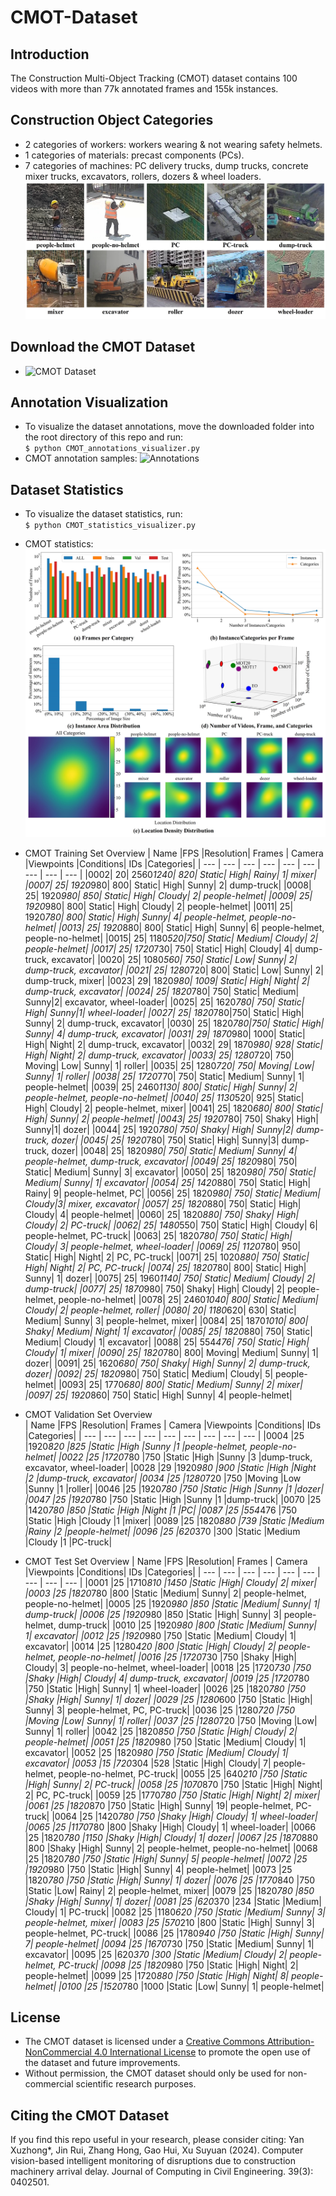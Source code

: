 # CMOT-Dataset
## Introduction
The Construction Multi-Object Tracking (CMOT) dataset contains 100 videos with more than 77k annotated frames and 155k instances.  

## Construction Object Categories
* 2 categories of workers: workers wearing & not wearing safety helmets.
* 1 categories of materials: precast components (PCs).  
* 7 categories of machines: PC delivery trucks, dump trucks, concrete mixer trucks, excavators, rollers, dozers & wheel loaders.
![Categories](https://github.com/XZ-YAN/CMOT-Dataset/blob/main/demo/categories.jpg)  

## Download the CMOT Dataset  
* ![CMOT Dataset](https://www.alipan.com/s/bJnzTju4Ra8)  

## Annotation Visualization
* To visualize the dataset annotations, move the downloaded folder into the root directory of this repo and run:  
  `$ python CMOT_annotations_visualizer.py`  
* CMOT annotation samples:
![Annotations](https://github.com/XZ-YAN/CMOT-Dataset/blob/main/demo/samples.gif)  

## Dataset Statistics
* To visualize the dataset statistics, run:  
  `$ python CMOT_statistics_visualizer.py`  
* CMOT statistics:  
![Statistics](https://github.com/XZ-YAN/CMOT-Dataset/blob/main/demo/statistics.jpg)

* CMOT Training Set Overview
  | Name     |FPS	       |Resolution|	Frames    |	Camera   |Viewpoints |Conditions|	IDs       |Categories|
  | ---      | ---       | ---      | ---       | ---      | ---       | ---      | ---       | ---      |
  |0002|  20| 2560*1240| 820| Static| High|	Rainy| 1|	mixer|
  |0007|  25| 1920*980|	800| Static| High| Sunny|	2| dump-truck|
  |0008|  25|	1920*980| 850| Static| High| Cloudy| 2| people-helmet|
  |0009|  25|	1920*980| 800| Static| High| Cloudy| 2| people-helmet|
  |0011|  25|	1920*780|	800| Static| High| Sunny|	4| people-helmet, people-no-helmet|
  |0013|  25|	1920*880|	800| Static| High| Sunny| 6| people-helmet, people-no-helmet|
  |0015|  25|	1180*520|750| Static|	Medium| Cloudy| 2| people-helmet|
  |0017|  25|	1720*730|	750| Static| High| Cloudy| 4|	dump-truck, excavator|
  |0020|  25|	1080*560|	750| Static| Low| Sunny| 2| dump-truck, excavator|
  |0021|  25|	1280*720|	800| Static| Low| Sunny| 2| dump-truck, mixer|
  |0023|  29|	1820*980|	1009|	Static|	High| Night| 2|	dump-truck, excavator|
  |0024|  25|	1820*780|	750| Static| Medium| Sunny|2|	excavator, wheel-loader|
  |0025|  25|	1620*780|	750| Static| High| Sunny|1|	wheel-loader|
  |0027|  25|	1820*780|750|	Static|	High| Sunny| 2|	dump-truck, excavator|
  |0030|  25|	1820*780|750|	Static|	High|	Sunny| 4|	dump-truck, excavator|
  |0031|  29|	1870*980|	1000|	Static| High| Night| 2| dump-truck, excavator|
  |0032|  29|	1870*980|	928| Static| High| Night|	2| dump-truck, excavator|
  |0033|  25|	1280*720|	750| Moving| Low|	Sunny| 1| roller|
  |0035|	25|	1280*720|	750| Moving| Low|	Sunny| 1| roller|
  |0038|	25|	1720*770|	750| Static| Medium| Sunny|	1| people-helmet|
  |0039|	25|	2460*1130| 800|	Static|	High|	Sunny|	2| people-helmet, people-no-helmet|
  |0040|	25|	1130*520|	925| Static| High| Cloudy|	2| people-helmet, mixer|
  |0041|	25|	1820*680|	800| Static| High| Sunny|	2| people-helmet|
  |0043|	25|	1920*780|	750| Shaky|	High|	Sunny|1| dozer|
  |0044|	25|	1920*780|	750| Shaky|	High|	Sunny|2| dump-truck, dozer|
  |0045|	25|	1920*780|	750| Static| High| Sunny|3| dump-truck, dozer|
  |0048|	25|	1820*980|	750| Static| Medium| Sunny|	4| people-helmet, dump-truck, excavator|
  |0049|	25|	1820*980|	750| Static| Medium| Sunny| 3| excavator|
  |0050|	25|	1820*980|	750| Static| Medium| Sunny|	1| excavator|
  |0054|	25| 1420*880|	750| Static| High| Rainy|	9| people-helmet, PC|
  |0056|	25|	1820*980|	750| Static| Medium| Cloudy|3| mixer, excavator|
  |0057|	25|	1820*880|	750| Static| High| Cloudy| 4| people-helmet|
  |0060|	25|	1820*880|	750| Shaky|	High|	Cloudy|	2| PC-truck|
  |0062|	25|	1480*550|	750| Static| High| Cloudy| 6| people-helmet, PC-truck|
  |0063|	25|	1820*780|	750| Static| High| Cloudy| 3| people-helmet, wheel-loader|
  |0069|	25|	1120*780|	950| Static| High| Night|	2| PC, PC-truck|
  |0071|	25|	1020*880|	750| Static| High| Night|	2| PC, PC-truck|
  |0074|	25|	1820*780|	800| Static| High| Sunny|	1| dozer|
  |0075|	25|	1960*1140| 750|	Static|	Medium|	Cloudy|	2| dump-truck|
  |0077|	25|	1870*980|	750| Shaky|	High|	Cloudy|	2| people-helmet, people-no-helmet|
  |0078|	25|	2460*1040| 800|	Static|	Medium|	Cloudy|	2| people-helmet, roller|
  |0080|	20|	1180*620|	630| Static| Medium| Sunny| 3| people-helmet, mixer|
  |0084|	25|	1870*1010| 800|	Shaky| Medium| Night|	1| excavator|
  |0085|	25|	1820*880|	750| Static| Medium| Cloudy| 1|	excavator|
  |0088|	25|	554*476|	750| Static| High| Cloudy|	1| mixer|
  |0090|	25|	1820*780|	800| Moving| Medium| Sunny|	1| dozer|
  |0091|	25|	1620*680|	750| Shaky|	High|	Sunny| 2| dump-truck, dozer|
  |0092|	25|	1820*980|	750| Static| Medium| Cloudy| 5| people-helmet|
  |0093|	25|	1770*680|	800| Static| Medium| Sunny| 2| mixer|
  |0097|	25|	1920*860|	750| Static| High| Sunny|	4| people-helmet|

* CMOT Validation Set Overview  
  | Name     |FPS	       |Resolution|	Frames    |	Camera   |Viewpoints |Conditions|	IDs       |Categories|
  | ---      | ---       | ---      | ---       | ---      | ---       | ---      | ---       | ---      |
  |0004	|25	|1920*820	|825	|Static	|High	|Sunny	|1	|people-helmet, people-no-helmet|
  |0022	|25	|1720*780	|750	|Static	|High	|Sunny	|3	|dump-truck, excavator, wheel-loader|
  |0028	|29	|1920*980	|900	|Static	|High	|Night	|2	|dump-truck, excavator|
  |0034	|25	|1280*720	|750	|Moving	|Low	|Sunny	|1 	|roller|
  |0046	|25	|1920*780	|750	|Static	|High	|Sunny	|1	|dozer|
  |0047	|25	|1920*780	|750	|Static	|High	|Sunny	|1	|dump-truck|
  |0070	|25	|1420*780	|850	|Static	|High	|Night	|1	|PC|
  |0087	|25	|554*476	|750	|Static	|High	|Cloudy	|1	|mixer|
  |0089	|25	|1820*880	|739	|Static	|Medium	|Rainy	|2	|people-helmet|
  |0096	|25	|620*370	|300	|Static	|Medium	|Cloudy	|1	|PC-truck|

* CMOT Test Set Overview
  | Name     |FPS	       |Resolution|	Frames    |	Camera   |Viewpoints |Conditions|	IDs       |Categories|
  | ---      | ---       | ---      | ---       | ---      | ---       | ---      | ---       | ---      |
  |0001	|25	|1710*810	|1450	|Static	|High|	Cloudy|	2|	mixer|
  |0003	|25	|1820*780	|800	|Static	|Medium|	Sunny|	2|	people-helmet, people-no-helmet|
  |0005	|25	|1920*980	|850	|Static	|Medium|	Sunny|	1|	dump-truck|
  |0006	|25	|1920*980	|850	|Static	|High|	Sunny|	3|	people-helmet, dump-truck|
  |0010	|25	|1920*980	|800	|Static	|Medium|	Sunny|	1|	excavator|
  |0012	|25	|1920*980	|750	|Static	|Medium|	Cloudy|	1|	excavator|
  |0014	|25	|1280*420	|800	|Static	|High|	Cloudy|	2|	people-helmet, people-no-helmet|
  |0016	|25	|1720*730	|750	|Shaky	|High|	Cloudy|	3|	people-no-helmet, wheel-loader|
  |0018	|25	|1720*730	|750	|Shaky	|High|	Cloudy|	4|	dump-truck, excavator|
  |0019	|25	|1720*780	|750	|Static	|High|	Sunny|	1|	wheel-loader|
  |0026	|25	|1820*780	|750	|Shaky	|High|	Sunny|	1|	dozer|
  |0029	|25	|1280*600	|750	|Static	|High|	Sunny|	3|	people-helmet, PC, PC-truck|
  |0036	|25	|1280*720	|750	|Moving	|Low|	Sunny|	1|	roller|
  |0037	|25	|1280*720	|750	|Moving	|Low|	Sunny|	1|	roller|
  |0042	|25	|1820*850	|750	|Static	|High|	Cloudy|	2|	people-helmet|
  |0051	|25	|1820*980	|750	|Static	|Medium|	Cloudy|	1|	excavator|
  |0052	|25	|1820*980	|750	|Static	|Medium|	Cloudy|	1|	excavator|
  |0053	|15	|720*304	|528	|Static	|High|	Cloudy|	7|	people-helmet, people-no-helmet, PC-truck|
  |0055	|25	|640*210	|750	|Static	|High|	Sunny|	2|	PC-truck|
  |0058	|25	|1070*870	|750	|Static	|High|	Night|	2|	PC, PC-truck|
  |0059	|25	|1770*780	|750	|Static	|High|	Night|	2|	mixer|
  |0061	|25	|1820*870	|750	|Static	|High|	Sunny|	19|	people-helmet, PC-truck|
  |0064	|25	|1420*780	|750	|Shaky	|High|	Cloudy|	1|	wheel-loader|
  |0065	|25	|1170*780	|800	|Shaky	|High|	Cloudy|	1|	wheel-loader|
  |0066	|25	|1820*780	|1150	|Shaky	|High|	Cloudy|	1|	dozer|
  |0067	|25	|1870*880	|800	|Shaky	|High|	Sunny|	2|	people-helmet, people-no-helmet|
  |0068	|25	|1820*780	|750	|Static	|High|	Sunny|	5|	people-helmet|
  |0072	|25	|1920*980	|750	|Static	|High|	Sunny|	4|	people-helmet|
  |0073	|25	|1820*780	|750	|Static	|High|	Sunny|	1|	dozer|
  |0076	|25	|1770*840	|750	|Static	|Low|	Rainy|	2|	people-helmet, mixer|
  |0079	|25	|1820*780	|850	|Shaky	|High|	Sunny|	1|	dozer|
  |0081	|25	|620*370	|234	|Static	|Medium|	Cloudy|	1|	PC-truck|
  |0082	|25	|1180*620	|750	|Static	|Medium|	Sunny|	3|	people-helmet, mixer|
  |0083	|25	|570*210	|800	|Static	|High|	Sunny|	3|	people-helmet, PC-truck|
  |0086	|25	|1780*940	|750	|Static	|High|	Sunny|	7|	people-helmet|
  |0094	|25	|1670*730	|750	|Static	|Medium|	Sunny|	1|	excavator|
  |0095	|25	|620*370	|300	|Static	|Medium|	Cloudy|	2|	people-helmet, PC-truck|
  |0098	|25	|1820*980	|750	|Static	|High|	Night|	2|	people-helmet|
  |0099	|25	|1720*880	|750	|Static	|High|	Night|	8|	people-helmet|
  |0100	|25	|1520*780	|1000	|Static	|Low|	Sunny|	1|	people-helmet|

## License
* The CMOT dataset is licensed under a [Creative Commons Attribution-NonCommercial 4.0 International License](http://creativecommons.org/licenses/by-nc/4.0/) to promote the open use of the dataset and future improvements.
* Without permission, the CMOT dataset should only be used for non-commercial scientific research purposes.  

## Citing the CMOT Dataset
If you find this repo useful in your research, please consider citing: Yan Xuzhong*, Jin Rui, Zhang Hong, Gao Hui, Xu Suyuan (2024). Computer vision-based intelligent monitoring of disruptions due to construction machinery arrival delay. Journal of Computing in Civil Engineering. 39(3): 0402501.
